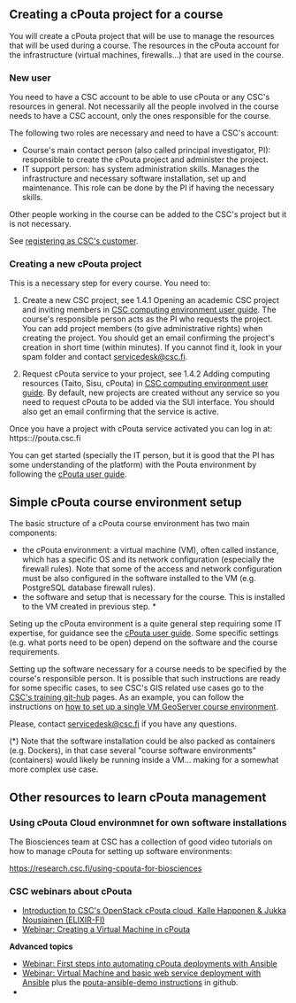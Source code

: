 
## Creating a cPouta project for a course
You will create a cPouta project that will be use to manage the resources that will be used during a course. The resources in the cPouta account for the infrastructure (virtual machines, firewalls...) that are used in the course.

### New user
You need to have a CSC account to be able to use cPouta or any CSC's resources in general. Not necessarily all the people involved in the course needs to have a CSC account, only the ones responsible for the course.

The following two roles are necessary and need to have a CSC's account:
- Course's main contact person (also called principal investigator, PI): responsible to create the cPouta project and administer the project.
- IT support person: has system administration skills. Manages the infrastructure and necessary software installation, set up and maintenance. This role can be done by the PI if having the necessary skills.

Other people working in the course can be added to the CSC's project but it is not necessary.

See [registering as CSC's customer](https://research.csc.fi/accounts-and-projects).

### Creating a new cPouta project
This is a necessary step for every course. You need to:

1. Create a new CSC project, see 1.4.1 Opening an academic CSC project and inviting members in [CSC computing environment user guide](https://research.csc.fi/csc-guide/). The course's responsible person acts as the PI who requests the project. You can add project members (to give administrative rights) when creating the project. You should get an email confirming the project's creation in short time (within minutes). If you cannot find it, look in your spam folder and contact servicedesk@csc.fi.

2. Request cPouta service to your project, see 1.4.2 Adding computing resources (Taito, Sisu, cPouta) in [CSC computing environment user guide](https://research.csc.fi/csc-guide/). By default, new projects are created without any service so you need to request cPouta to be added via the SUI interface. You should also get an email confirming that the service is active.


Once you have a project with cPouta service activated you can log in at: https:://pouta.csc.fi

You can get started (specially the IT person, but it is good that the PI has some understanding of the platform) with the Pouta environment by following the [cPouta user guide](https://research.csc.fi/pouta-user-guide).


## Simple cPouta course environment setup
The basic structure of a cPouta course environment has two main components:
- the cPouta environment: a virtual machine (VM), often called instance, which has a specific OS and its network configuration (especially the firewall rules). Note that some of the access and network configuration must be also configured in the software installed to the VM (e.g. PostgreSQL database firewall rules).
- the software and setup that is necessary for the course. This is installed to the VM created in previous step. *

Seting up the cPouta environment is a quite general step requiring some IT expertise, for guidance see the [cPouta user guide](https://research.csc.fi/pouta-user-guide). Some specific settings (e.g. what ports need to be open) depend on the software and the course requirements.

Setting up the software necessary for a course needs to be specified by the course's responsible person. It is possible that such instructions are ready for some specific cases, to see CSC's GIS related use cases go to the [CSC's training git-hub](https://github.com/csc-training/geocomputing/tree/master/pouta) pages.
As an example, you can follow the instructions on [how to set up a single VM GeoServer course environment](https://github.com/csc-training/geocomputing/tree/master/pouta/geoserver).

Please, contact servicedesk@csc.fi if you have any questions.

(*) Note that the software installation could be also packed as containers (e.g. Dockers), in that case several "course software environments" (containers) would likely be running inside a VM... making for a somewhat more complex use case.

## Other resources to learn cPouta management

### Using cPouta Cloud environmnet for own software installations
The Biosciences team at CSC has a collection of good video tutorials on how to manage cPouta for setting up software environments:

https://research.csc.fi/using-cpouta-for-biosciences

### CSC webinars about cPouta

- [Introduction to CSC's OpenStack cPouta cloud, Kalle Happonen & Jukka Nousiainen (ELIXIR-FI)](https://www.youtube.com/watch?v=1OSe7Fr_c7g)
- [Webinar: Creating a Virtual Machine in cPouta](https://www.youtube.com/watch?v=CIO8KRbgDoI)

**Advanced topics**
- [Webinar: First steps into automating cPouta deployments with Ansible](https://www.youtube.com/watch?v=m81gmCXF21E)
- [Webinar: Virtual Machine and basic web service deployment with Ansible](https://www.youtube.com/watch?v=Qvd0-zI4yvw) plus the [pouta-ansible-demo instructions](https://github.com/CSCfi/pouta-ansible-demo) in github.
-

